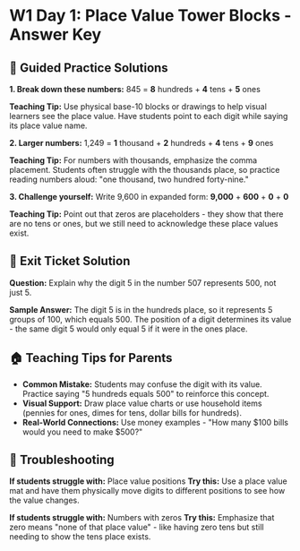 # W1 Day 1: Place Value Tower Blocks - Answer Key

## 📝 Guided Practice Solutions

**1. Break down these numbers:** 
845 = **8** hundreds + **4** tens + **5** ones

**Teaching Tip:** Use physical base-10 blocks or drawings to help visual learners see the place value. Have students point to each digit while saying its place value name.

**2. Larger numbers:**
1,249 = **1** thousand + **2** hundreds + **4** tens + **9** ones

**Teaching Tip:** For numbers with thousands, emphasize the comma placement. Students often struggle with the thousands place, so practice reading numbers aloud: "one thousand, two hundred forty-nine."

**3. Challenge yourself:**
Write 9,600 in expanded form: **9,000** + **600** + **0** + **0**

**Teaching Tip:** Point out that zeros are placeholders - they show that there are no tens or ones, but we still need to acknowledge these place values exist.

## 🎯 Exit Ticket Solution

**Question:** Explain why the digit 5 in the number 507 represents 500, not just 5.

**Sample Answer:** The digit 5 is in the hundreds place, so it represents 5 groups of 100, which equals 500. The position of a digit determines its value - the same digit 5 would only equal 5 if it were in the ones place.

## 🏠 Teaching Tips for Parents

- **Common Mistake:** Students may confuse the digit with its value. Practice saying "5 hundreds equals 500" to reinforce this concept.
- **Visual Support:** Draw place value charts or use household items (pennies for ones, dimes for tens, dollar bills for hundreds).
- **Real-World Connections:** Use money examples - "How many $100 bills would you need to make $500?"

## 🔧 Troubleshooting

**If students struggle with:** Place value positions
**Try this:** Use a place value mat and have them physically move digits to different positions to see how the value changes.

**If students struggle with:** Numbers with zeros
**Try this:** Emphasize that zero means "none of that place value" - like having zero tens but still needing to show the tens place exists.
